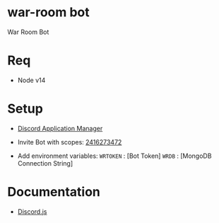 # war-room bot

War Room Bot

# Req

- Node v14

# Setup

- [Discord Application Manager](https://discord.com/developers/applications)

- Invite Bot with scopes: [2416273472](https://discord.com/oauth2/authorize?client_id=856749429163556874&scope=bot&permissions=2416273472)

- Add environment variables:
  `WRTOKEN` : [Bot Token]
  `WRDB` : [MongoDB Connection String]

# Documentation

- [Discord.js](https://discord.js.org/#/docs/main/stable/general/welcome)
